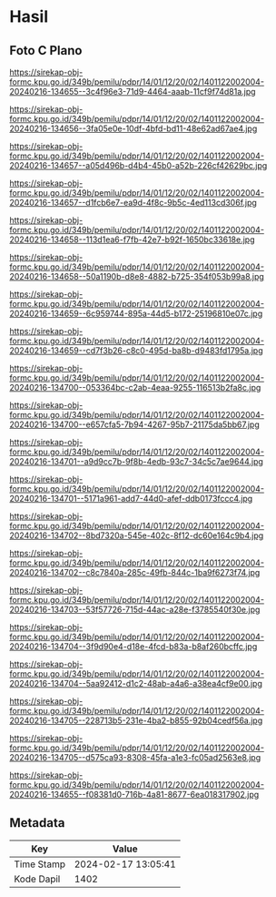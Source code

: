 # Hasil

## Foto C Plano

https://sirekap-obj-formc.kpu.go.id/349b/pemilu/pdpr/14/01/12/20/02/1401122002004-20240216-134655--3c4f96e3-71d9-4464-aaab-11cf9f74d81a.jpg

https://sirekap-obj-formc.kpu.go.id/349b/pemilu/pdpr/14/01/12/20/02/1401122002004-20240216-134656--3fa05e0e-10df-4bfd-bd11-48e62ad67ae4.jpg

https://sirekap-obj-formc.kpu.go.id/349b/pemilu/pdpr/14/01/12/20/02/1401122002004-20240216-134657--a05d496b-d4b4-45b0-a52b-226cf42629bc.jpg

https://sirekap-obj-formc.kpu.go.id/349b/pemilu/pdpr/14/01/12/20/02/1401122002004-20240216-134657--d1fcb6e7-ea9d-4f8c-9b5c-4ed113cd306f.jpg

https://sirekap-obj-formc.kpu.go.id/349b/pemilu/pdpr/14/01/12/20/02/1401122002004-20240216-134658--113d1ea6-f7fb-42e7-b92f-1650bc33618e.jpg

https://sirekap-obj-formc.kpu.go.id/349b/pemilu/pdpr/14/01/12/20/02/1401122002004-20240216-134658--50a1190b-d8e8-4882-b725-354f053b99a8.jpg

https://sirekap-obj-formc.kpu.go.id/349b/pemilu/pdpr/14/01/12/20/02/1401122002004-20240216-134659--6c959744-895a-44d5-b172-25196810e07c.jpg

https://sirekap-obj-formc.kpu.go.id/349b/pemilu/pdpr/14/01/12/20/02/1401122002004-20240216-134659--cd7f3b26-c8c0-495d-ba8b-d9483fd1795a.jpg

https://sirekap-obj-formc.kpu.go.id/349b/pemilu/pdpr/14/01/12/20/02/1401122002004-20240216-134700--053364bc-c2ab-4eaa-9255-116513b2fa8c.jpg

https://sirekap-obj-formc.kpu.go.id/349b/pemilu/pdpr/14/01/12/20/02/1401122002004-20240216-134700--e657cfa5-7b94-4267-95b7-21175da5bb67.jpg

https://sirekap-obj-formc.kpu.go.id/349b/pemilu/pdpr/14/01/12/20/02/1401122002004-20240216-134701--a9d9cc7b-9f8b-4edb-93c7-34c5c7ae9644.jpg

https://sirekap-obj-formc.kpu.go.id/349b/pemilu/pdpr/14/01/12/20/02/1401122002004-20240216-134701--5171a961-add7-44d0-afef-ddb0173fccc4.jpg

https://sirekap-obj-formc.kpu.go.id/349b/pemilu/pdpr/14/01/12/20/02/1401122002004-20240216-134702--8bd7320a-545e-402c-8f12-dc60e164c9b4.jpg

https://sirekap-obj-formc.kpu.go.id/349b/pemilu/pdpr/14/01/12/20/02/1401122002004-20240216-134702--c8c7840a-285c-49fb-844c-1ba9f6273f74.jpg

https://sirekap-obj-formc.kpu.go.id/349b/pemilu/pdpr/14/01/12/20/02/1401122002004-20240216-134703--53f57726-715d-44ac-a28e-f3785540f30e.jpg

https://sirekap-obj-formc.kpu.go.id/349b/pemilu/pdpr/14/01/12/20/02/1401122002004-20240216-134704--3f9d90e4-d18e-4fcd-b83a-b8af260bcffc.jpg

https://sirekap-obj-formc.kpu.go.id/349b/pemilu/pdpr/14/01/12/20/02/1401122002004-20240216-134704--5aa92412-d1c2-48ab-a4a6-a38ea4cf9e00.jpg

https://sirekap-obj-formc.kpu.go.id/349b/pemilu/pdpr/14/01/12/20/02/1401122002004-20240216-134705--228713b5-231e-4ba2-b855-92b04cedf56a.jpg

https://sirekap-obj-formc.kpu.go.id/349b/pemilu/pdpr/14/01/12/20/02/1401122002004-20240216-134705--d575ca93-8308-45fa-a1e3-fc05ad2563e8.jpg

https://sirekap-obj-formc.kpu.go.id/349b/pemilu/pdpr/14/01/12/20/02/1401122002004-20240216-134655--f08381d0-716b-4a81-8677-6ea018317902.jpg


## Metadata

| Key        | Value               |
| ---------- | ------------------- |
| Time Stamp | 2024-02-17 13:05:41 |
| Kode Dapil | 1402                |



